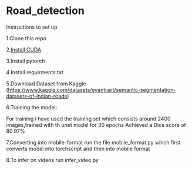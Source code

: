 # Road_detection
Instructions to set up

1.Clone this repo

2.[Install CUDA](https://developer.nvidia.com/cuda-downloads)

3.Install pytorch

4.Install requirments.txt

5.Download Dataset from Kaggle (https://www.kaggle.com/datasets/eyantraiit/semantic-segmentation-datasets-of-indian-roads)

6.Training the model:
 
For training i have used the training set which consists around 2400 images,trained with th unet model for 30 epochs
Achieved a Dice score of 80.97% 

7.Converting into mobile-format run the file mobile_format.py which first converts model into torchscript and then into mobile format

8.To infer on videos run infer_video.py 
